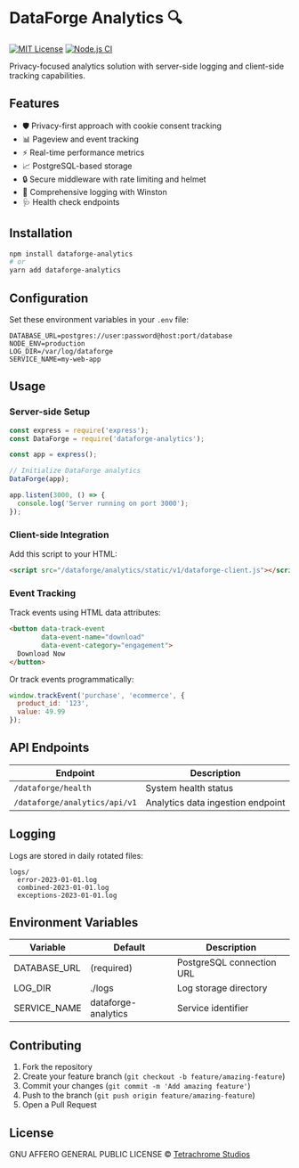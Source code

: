 # DataForge Analytics 🔍

[![MIT License](https://img.shields.io/badge/license-MIT-blue.svg)](https://opensource.org/licenses/MIT)
[![Node.js CI](https://github.com/yourusername/dataforge-analytics/actions/workflows/node.js.yml/badge.svg)](https://github.com/yourusername/dataforge-analytics/actions)

Privacy-focused analytics solution with server-side logging and client-side tracking capabilities.

## Features

- 🛡️ Privacy-first approach with cookie consent tracking
- 📊 Pageview and event tracking
- ⚡ Real-time performance metrics
- 📈 PostgreSQL-based storage
- 🔒 Secure middleware with rate limiting and helmet
- 📝 Comprehensive logging with Winston
- 🩺 Health check endpoints

## Installation

```bash
npm install dataforge-analytics
# or
yarn add dataforge-analytics
```

## Configuration

Set these environment variables in your `.env` file:

```env
DATABASE_URL=postgres://user:password@host:port/database
NODE_ENV=production
LOG_DIR=/var/log/dataforge
SERVICE_NAME=my-web-app
```

## Usage

### Server-side Setup

```javascript
const express = require('express');
const DataForge = require('dataforge-analytics');

const app = express();

// Initialize DataForge analytics
DataForge(app);

app.listen(3000, () => {
  console.log('Server running on port 3000');
});
```

### Client-side Integration

Add this script to your HTML:

```html
<script src="/dataforge/analytics/static/v1/dataforge-client.js"></script>
```

### Event Tracking

Track events using HTML data attributes:

```html
<button data-track-event 
        data-event-name="download"
        data-event-category="engagement">
  Download Now
</button>
```

Or track events programmatically:

```javascript
window.trackEvent('purchase', 'ecommerce', {
  product_id: '123',
  value: 49.99
});
```

## API Endpoints

| Endpoint                      | Description                     |
|-------------------------------|---------------------------------|
| `/dataforge/health`           | System health status            |
| `/dataforge/analytics/api/v1` | Analytics data ingestion endpoint|

## Logging

Logs are stored in daily rotated files:

```
logs/
  error-2023-01-01.log
  combined-2023-01-01.log
  exceptions-2023-01-01.log
```

## Environment Variables

| Variable        | Default           | Description                |
|-----------------|-------------------|----------------------------|
| DATABASE_URL    | (required)        | PostgreSQL connection URL  |
| LOG_DIR         | ./logs            | Log storage directory      |
| SERVICE_NAME    | dataforge-analytics| Service identifier        |

## Contributing

1. Fork the repository
2. Create your feature branch (`git checkout -b feature/amazing-feature`)
3. Commit your changes (`git commit -m 'Add amazing feature'`)
4. Push to the branch (`git push origin feature/amazing-feature`)
5. Open a Pull Request

## License

GNU AFFERO GENERAL PUBLIC LICENSE © [Tetrachrome Studios](https://tetrachromestudios.com)
